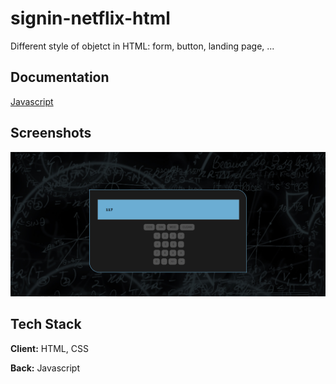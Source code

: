 # signin-netflix-html
Different style of objetct in HTML: form, button, landing page, ...

## Documentation

[Javascript](https://developer.mozilla.org/fr/docs/Web/JavaScript)


## Screenshots

![App Screenshot](https://github.com/jkm243/Calculator-VanillaJs-Html/blob/master/img/Screenshot%202022-02-25%20015604.png)


## Tech Stack

**Client:** HTML, CSS

**Back:** Javascript


